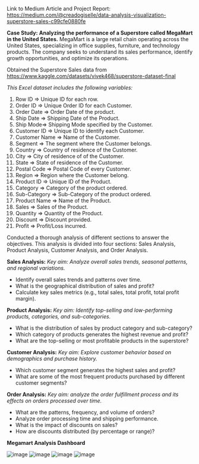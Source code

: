 Link to Medium Article and Project Report: https://medium.com/@creadogiselle/data-analysis-visualization-superstore-sales-c99cfe0880fe

**Case Study:** **Analyzing the performance of a Superstore called MegaMart in the United States.**
MegaMart is a large retail chain operating across the United States, specializing in office supplies, furniture, and technology products. The company seeks to understand its sales performance, identify growth opportunities, and optimize its operations.

Obtained the Superstore Sales data from https://www.kaggle.com/datasets/vivek468/superstore-dataset-final

_This Excel dataset includes the following variables:_
1. Row ID => Unique ID for each row.
2. Order ID => Unique Order ID for each Customer.
3. Order Date => Order Date of the product.
4. Ship Date => Shipping Date of the Product.
5. Ship Mode=> Shipping Mode specified by the Customer.
6. Customer ID => Unique ID to identify each Customer.
7. Customer Name => Name of the Customer.
8. Segment => The segment where the Customer belongs.
9. Country => Country of residence of the Customer.
10. City => City of residence of of the Customer.
11. State => State of residence of the Customer.
12. Postal Code => Postal Code of every Customer.
13. Region => Region where the Customer belong.
14. Product ID => Unique ID of the Product.
15. Category => Category of the product ordered.
16. Sub-Category => Sub-Category of the product ordered.
17. Product Name => Name of the Product.
18. Sales => Sales of the Product.
19. Quantity => Quantity of the Product.
20. Discount => Discount provided.
21. Profit => Profit/Loss incurred.

Conducted a thorough analysis of different sections to answer the objectives. This analysis is divided into four sections: Sales Analysis, Product Analysis, Customer Analysis, and Order Analysis. 

**Sales Analysis:**
_Key aim: Analyze overall sales trends, seasonal patterns, and regional variations._
- Identify overall sales trends and patterns over time.
- What is the geographical distribution of sales and profit?
- Calculate key sales metrics (e.g., total sales, total profit, total profit margin).

**Product Analysis:**
_Key aim: Identify top-selling and low-performing products, categories, and sub-categories._
- What is the distribution of sales by product category and sub-category?
- Which category of products generates the highest revenue and profit?
- What are the top-selling or most profitable products in the superstore?

**Customer Analysis:**
_Key aim: Explore customer behavior based on demographics and purchase history._
- Which customer segment generates the highest sales and profit?
- What are some of the most frequent products purchased by different customer segments?

**Order Analysis:**
_Key aim: analyze the order fulfillment process and its effects on orders processed over time._
- What are the patterns, frequency, and volume of orders?
- Analyze order processing time and shipping performance.
- What is the impact of discounts on sales?
- How are discounts distributed (by percentage or range)?


**Megamart Analysis Dashboard**

![image](https://github.com/user-attachments/assets/c4dd3067-d4ae-41d6-8525-83b45479e525)
![image](https://github.com/user-attachments/assets/884cdcef-7536-4d28-8caa-f5e901024c31)
![image](https://github.com/user-attachments/assets/cf6441aa-a875-4208-a088-b8a68fd8d5f3)
![image](https://github.com/user-attachments/assets/dbafc974-64f6-4ec3-86f2-881d9e4ca5b3)








